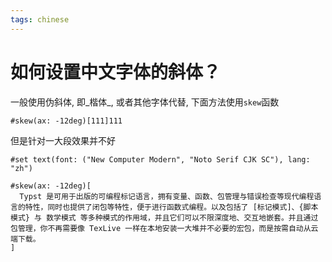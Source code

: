 ```yaml
---
tags: chinese
---
```


# 如何设置中文字体的斜体？

一般使用伪斜体, 即_楷体_, 或者其他字体代替, 下面方法使用`skew`函数

```typst
#skew(ax: -12deg)[111]111

```
但是针对一大段效果并不好
```typst
#set text(font: ("New Computer Modern", "Noto Serif CJK SC"), lang: "zh")

#skew(ax: -12deg)[
  Typst 是可用于出版的可编程标记语言，拥有变量、函数、包管理与错误检查等现代编程语言的特性，同时也提供了闭包等特性，便于进行函数式编程。以及包括了 [标记模式]、{脚本模式} 与 数学模式 等多种模式的作用域，并且它们可以不限深度地、交互地嵌套。并且通过 包管理，你不再需要像 TexLive 一样在本地安装一大堆并不必要的宏包，而是按需自动从云端下载。
]
```